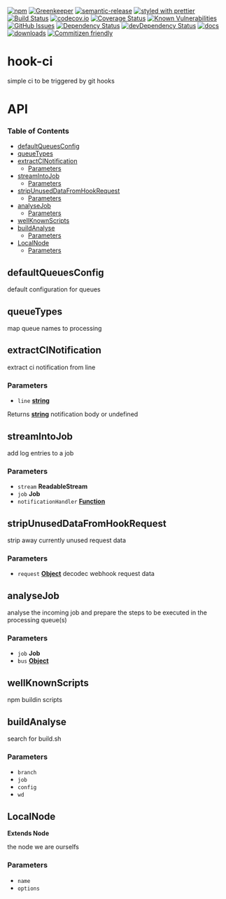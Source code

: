 [![npm](https://img.shields.io/npm/v/hook-ci.svg)](https://www.npmjs.com/package/hook-ci)
[![Greenkeeper](https://badges.greenkeeper.io/arlac77/hook-ci.svg)](https://greenkeeper.io/)
[![semantic-release](https://img.shields.io/badge/%20%20%F0%9F%93%A6%F0%9F%9A%80-semantic--release-e10079.svg)](https://github.com/arlac77/hook-ci)
[![styled with prettier](https://img.shields.io/badge/styled_with-prettier-ff69b4.svg)](https://github.com/prettier/prettier)
[![Build Status](https://secure.travis-ci.org/arlac77/hook-ci.png)](http://travis-ci.org/arlac77/hook-ci)
[![codecov.io](http://codecov.io/github/arlac77/hook-ci/coverage.svg?branch=master)](http://codecov.io/github/arlac77/hook-ci?branch=master)
[![Coverage Status](https://coveralls.io/repos/arlac77/hook-ci/badge.svg)](https://coveralls.io/r/arlac77/hook-ci)
[![Known Vulnerabilities](https://snyk.io/test/github/arlac77/hook-ci/badge.svg)](https://snyk.io/test/github/arlac77/hook-ci)
[![GitHub Issues](https://img.shields.io/github/issues/arlac77/hook-ci.svg?style=flat-square)](https://github.com/arlac77/hook-ci/issues)
[![Dependency Status](https://david-dm.org/arlac77/hook-ci.svg)](https://david-dm.org/arlac77/hook-ci)
[![devDependency Status](https://david-dm.org/arlac77/hook-ci/dev-status.svg)](https://david-dm.org/arlac77/hook-ci#info=devDependencies)
[![docs](http://inch-ci.org/github/arlac77/hook-ci.svg?branch=master)](http://inch-ci.org/github/arlac77/hook-ci)
[![downloads](http://img.shields.io/npm/dm/hook-ci.svg?style=flat-square)](https://npmjs.org/package/hook-ci)
[![Commitizen friendly](https://img.shields.io/badge/commitizen-friendly-brightgreen.svg)](http://commitizen.github.io/cz-cli/)

# hook-ci

simple ci to be triggered by git hooks

# API

<!-- Generated by documentation.js. Update this documentation by updating the source code. -->

### Table of Contents

-   [defaultQueuesConfig](#defaultqueuesconfig)
-   [queueTypes](#queuetypes)
-   [extractCINotification](#extractcinotification)
    -   [Parameters](#parameters)
-   [streamIntoJob](#streamintojob)
    -   [Parameters](#parameters-1)
-   [stripUnusedDataFromHookRequest](#stripunuseddatafromhookrequest)
    -   [Parameters](#parameters-2)
-   [analyseJob](#analysejob)
    -   [Parameters](#parameters-3)
-   [wellKnownScripts](#wellknownscripts)
-   [buildAnalyse](#buildanalyse)
    -   [Parameters](#parameters-4)
-   [LocalNode](#localnode)
    -   [Parameters](#parameters-5)

## defaultQueuesConfig

default configuration for queues

## queueTypes

map queue names
to processing

## extractCINotification

extract ci notification from line

### Parameters

-   `line` **[string](https://developer.mozilla.org/docs/Web/JavaScript/Reference/Global_Objects/String)** 

Returns **[string](https://developer.mozilla.org/docs/Web/JavaScript/Reference/Global_Objects/String)** notification body or undefined

## streamIntoJob

add log entries to a job

### Parameters

-   `stream` **ReadableStream** 
-   `job` **Job** 
-   `notificationHandler` **[Function](https://developer.mozilla.org/docs/Web/JavaScript/Reference/Statements/function)** 

## stripUnusedDataFromHookRequest

strip away currently unused request data

### Parameters

-   `request` **[Object](https://developer.mozilla.org/docs/Web/JavaScript/Reference/Global_Objects/Object)** decodec webhook request data

## analyseJob

analyse the incoming job and prepare the steps to be executed in the processing queue(s)

### Parameters

-   `job` **Job** 
-   `bus` **[Object](https://developer.mozilla.org/docs/Web/JavaScript/Reference/Global_Objects/Object)** 

## wellKnownScripts

npm buildin scripts

## buildAnalyse

search for build.sh

### Parameters

-   `branch`  
-   `job`  
-   `config`  
-   `wd`  

## LocalNode

**Extends Node**

the node we are ourselfs

### Parameters

-   `name`  
-   `options`  
